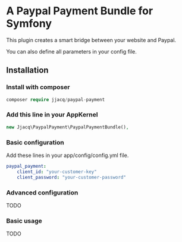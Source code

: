 # A Paypal Payment Bundle for Symfony

This plugin creates a smart bridge between your website and Paypal.

You can also define all parameters in your config file.

## Installation

### Install with composer

```php
composer require jjacq/paypal-payment
```

### Add this line in your AppKernel

```php
new Jjacq\PaypalPayment\PaypalPaymentBundle(),
```

### Basic configuration

Add these lines in your app/config/config.yml file.

```yaml
paypal_payment:
    client_id: "your-customer-key"
    client_password: "your-customer-password"
```
### Advanced configuration

TODO

### Basic usage

TODO
